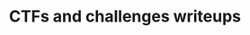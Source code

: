 ---
title: "CTFs and challenges writeups"
layout: home
classes: wide
author_profile: false

permalink: /writeups/

pagination:
  enabled: true
  collection: 'posts'
  per_page: 5
  sort_field: 'date'
  sort_reverse: true
  category: writeups
  permalink: '/writeups/:num/'
  title: ':title - page :num'
  trail:
    before: 3
    after: 3
sidebar:
  nav: site
---